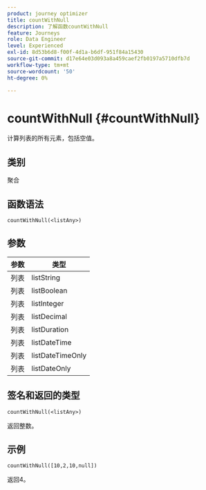 ```yaml
---
product: journey optimizer
title: countWithNull
description: 了解函数countWithNull
feature: Journeys
role: Data Engineer
level: Experienced
exl-id: 8d53b6d8-f00f-4d1a-b6df-951f84a15430
source-git-commit: d17e64e03d093a8a459caef2fb0197a5710dfb7d
workflow-type: tm+mt
source-wordcount: '50'
ht-degree: 0%

---
```


# countWithNull {#countWithNull}

计算列表的所有元素，包括空值。

## 类别

聚合

## 函数语法

`countWithNull(<listAny>)`

## 参数

| 参数 | 类型 |
|-----------|------------------|
| 列表 | listString |
| 列表 | listBoolean |
| 列表 | listInteger |
| 列表 | listDecimal |
| 列表 | listDuration |
| 列表 | listDateTime |
| 列表 | listDateTimeOnly |
| 列表 | listDateOnly |

## 签名和返回的类型

`countWithNull(<listAny>)`

返回整数。

## 示例

`countWithNull([10,2,10,null])`

返回4。

